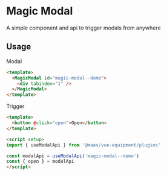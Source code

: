 # Magic Modal

A simple component and api to trigger modals from anywhere

## Usage

Modal
```html
<template>
  <MagicModal id="magic-modal--demo">
    <div tabindex="1" />
  </MagicModal>
</template>
```

Trigger
```html
<template>
  <button @click="open">Open</button>
</template>

<script setup>
import { useModalApi } from '@maas/vue-equipment/plugins'

const modalApi = useModalApi('magic-modal--demo')
const { open } = modalApi
</script>
```